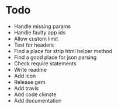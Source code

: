 # Todo

* Handle missing params
* Handle faulty app ids
* Allow custom limit
* Test for headers
* Find a place for strip html helper method
* Find a good place for json parsing
* Check require statements
* Write readme
* Add icon
* Release gem
* Add travis
* Add code climate
* Add documentation
